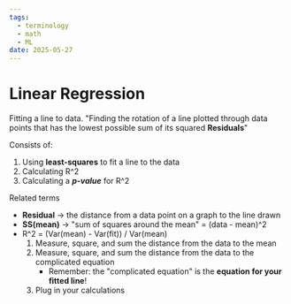 ```yaml
---
tags:
  - terminology
  - math
  - ML
date: 2025-05-27
---
```

# Linear Regression
Fitting a line to data. "Finding the rotation of a line plotted through data points that has the lowest possible sum of its squared **Residuals**"

Consists of:

1. Using **least-squares** to fit a line to the data
2. Calculating R^2
3. Calculating a ***p-value*** for R^2

Related terms

- **Residual** → the distance from a data point on a graph to the line drawn
- **SS(mean)** → "sum of squares around the mean" = (data - mean)^2
- R^2 = (Var(mean) - Var(fit)) / Var(mean)
	1. Measure, square, and sum the distance from the data to the mean
	2. Measure, square, and sum the distance from the data to the complicated equation
		- Remember: the "complicated equation" is the **equation for your fitted line**!
	3. Plug in your calculations